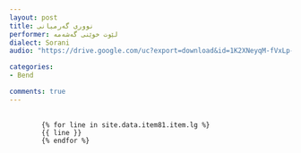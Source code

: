 ```yaml
---
layout: post
title: نووری گه‌رمیانی
performer: لێوت خوێنی گه‌شه‌مه‌
dialect: Sorani
audio: "https://drive.google.com/uc?export=download&id=1K2XNeyqM-fVxLp-GRPbRPZ2AuUWHstAQ"

categories:
- Bend

comments: true
---
```


<div class="language-plaintext highlighter-rouge">
    <div class="highlight">
        <pre class="highlight">
            <code>
        {% for line in site.data.item81.item.lg %}
        {{ line }}
        {% endfor %}
            </code>
        </pre>
    </div>
</div>


